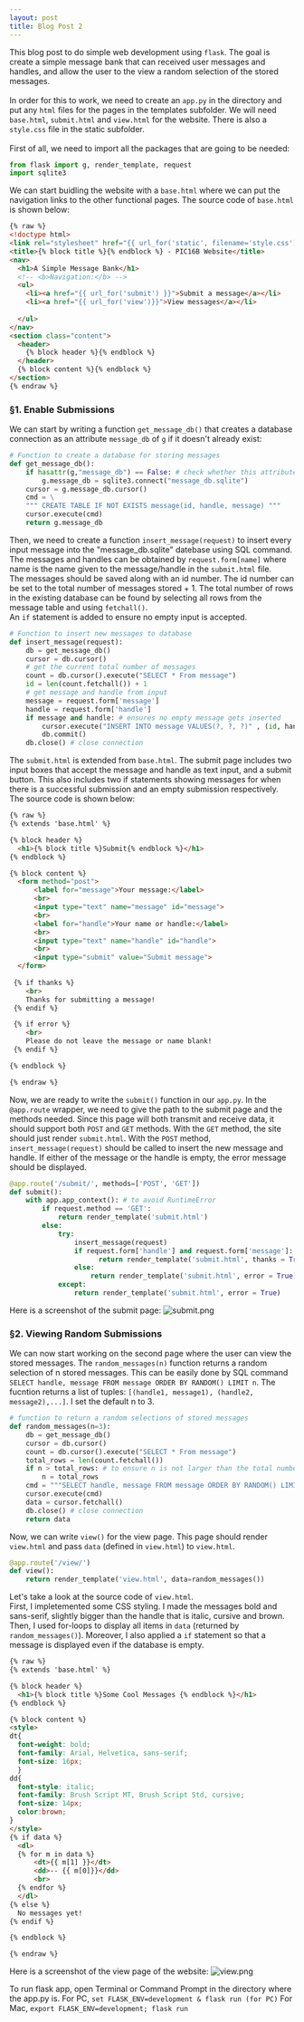 ```yaml
---
layout: post
title: Blog Post 2
---
```


This blog post to do simple web development using `flask`. The goal is create a simple message bank that can received user messages and handles, and allow the user to the view a random selection of the stored messages. <br> <br>
 In order for this to work, we need to create an `app.py` in the directory and put any `html` files for the pages in the templates subfolder. We will need `base.html`, `submit.html` and `view.html` for the website.  There is also a `style.css` file in the static subfolder.<br><br>
First of all, we need to import all the packages that are going to be needed:


```python
from flask import g, render_template, request
import sqlite3
```

We can start buidling the website with a `base.html` where we can put the navigation links to the other functional pages. The source code of `base.html` is shown below:

```html
{% raw %}
<!doctype html>
<link rel="stylesheet" href="{{ url_for('static', filename='style.css') }}">
<title>{% block title %}{% endblock %} - PIC16B Website</title>
<nav>
  <h1>A Simple Message Bank</h1>
  <!-- <b>Navigation:</b> -->
  <ul>
    <li><a href="{{ url_for('submit') }}">Submit a message</a></li>
    <li><a href="{{ url_for('view')}}">View messages</a></li>
  
  </ul>
</nav>
<section class="content">
  <header>
    {% block header %}{% endblock %}
  </header>
  {% block content %}{% endblock %}
</section>
{% endraw %}
```

### §1. Enable Submissions

We can start by writing a function `get_message_db()` that creates a database connection as an attribute `message_db` of `g` if it doesn't already exist:


```python
# Function to create a database for storing messages
def get_message_db():
    if hasattr(g,"message_db") == False: # check whether this attribute already exists
        g.message_db = sqlite3.connect("message_db.sqlite")
    cursor = g.message_db.cursor()
    cmd = \
    """ CREATE TABLE IF NOT EXISTS message(id, handle, message) """
    cursor.execute(cmd)
    return g.message_db
```

Then, we need to create a function `insert_message(request)` to insert every input message into the "message_db.sqlite" datebase using SQL command. The messages and handles can be obtained by `request.form[name]` where name is the name given to the message/handle in the `submit.html` file. <br>
The messages should be saved along with an id number. The id number can be set to the total number of messages stored + 1. The total number of rows in the existing database can be found by selecting all rows from the message table and using `fetchall()`.<br>
An `if` statement is added to ensure no empty input is accepted.


```python
# Function to insert new messages to database
def insert_message(request):
    db = get_message_db()
    cursor = db.cursor()
    # get the current total number of messages
    count = db.cursor().execute("SELECT * From message")
    id = len(count.fetchall()) + 1
    # get message and handle from input
    message = request.form['message']
    handle = request.form['handle']
    if message and handle: # ensures no empty message gets inserted
        cursor.execute("INSERT INTO message VALUES(?, ?, ?)" , (id, handle, message))
        db.commit()
    db.close() # close connection
```

The `submit.html` is extended from `base.html`. The submit page includes two input boxes that accept the message and handle as text input, and a submit button.
This also includes two if statements showing messages for when there is a successful submission and an empty submission respectively. <br>
The source code is shown below:

```html
{% raw %}
{% extends 'base.html' %}

{% block header %}
  <h1>{% block title %}Submit{% endblock %}</h1>
{% endblock %}

{% block content %}
  <form method="post">
      <label for="message">Your message:</label>
      <br>
      <input type="text" name="message" id="message">
      <br>
      <label for="handle">Your name or handle:</label>
      <br>
      <input type="text" name="handle" id="handle">
      <br>
      <input type="submit" value="Submit message">
  </form>
 
 {% if thanks %}
    <br>
    Thanks for submitting a message!
 {% endif %}

 {% if error %}
    <br>
    Please do not leave the message or name blank! 
 {% endif %}

{% endblock %}

{% endraw %}
```

Now, we are ready to write the `submit()` function in our `app.py`. In the `@app.route` wrapper, we need to give the path to the submit page and the methods needed. Since this page will both transmit and receive data, it should support both `POST` and `GET` methods. With the `GET` method, the site should just render `submit.html`. With the `POST` method, `insert_message(request)` should be called to insert the new message and handle. If either of the message or the handle is empty, the error message should be displayed.


```python
@app.route('/submit/', methods=['POST', 'GET'])
def submit():
    with app.app_context(): # to avoid RuntimeError
        if request.method == 'GET':
            return render_template('submit.html')
        else:
            try:
                insert_message(request)
                if request.form['handle'] and request.form['message']: # check if either input is empty
                      return render_template('submit.html', thanks = True)
                else:
                    return render_template('submit.html', error = True)
            except:
                return render_template('submit.html', error = True)

```

Here is a screenshot of the submit page:
![submit.png](/images/submit.png)


### §2. Viewing Random Submissions
We can now start working on the second page where the user can view the stored messages. The `random_messages(n)` function returns a random selection of n stored messages. This can be easily done by SQL command `SELECT handle, message FROM message ORDER BY RANDOM() LIMIT n`. The fucntion returns a list of tuples: `[(handle1, message1), (handle2, message2),...]`. I set the default n to 3. 


```python
# function to return a random selections of stored messages
def random_messages(n=3):
    db = get_message_db()
    cursor = db.cursor()
    count = db.cursor().execute("SELECT * From message")
    total_rows = len(count.fetchall())
    if n > total_rows: # to ensure n is not larger than the total number of messages
        n = total_rows 
    cmd = """SELECT handle, message FROM message ORDER BY RANDOM() LIMIT %d""" %n
    cursor.execute(cmd)
    data = cursor.fetchall()
    db.close() # close connection
    return data

```

Now, we can write `view()` for the view page. This page should render `view.html` and pass `data` (defined in `view.html`) to `view.html`.


```python
@app.route('/view/')
def view():
    return render_template('view.html', data=random_messages())
```

Let's take a look at the source code of `view.html`.<br>
First, I impletemented some CSS styling. I made the messages bold and sans-serif, slightly bigger than the handle that is italic, cursive and brown. <br> Then, I used for-loops to display all items in `data` (returned by `random_messages()`). Moreover, I also applied a `if` statement so that a message is displayed even if the database is empty.

```html
{% raw %}
{% extends 'base.html' %}

{% block header %}
  <h1>{% block title %}Some Cool Messages {% endblock %}</h1>
{% endblock %}

{% block content %}
<style>
dt{
  font-weight: bold;
  font-family: Arial, Helvetica, sans-serif;
  font-size: 16px;
  }
dd{
  font-style: italic; 
  font-family: Brush Script MT, Brush Script Std, cursive;
  font-size: 14px;
  color:brown;
}
</style>
{% if data %}
  <dl>
  {% for m in data %}
      <dt>{{ m[1] }}</dt>
      <dd>-- {{ m[0]}}</dd>
      <br>
  {% endfor %}
  </dl>
{% else %}
  No messages yet!
{% endif %}

{% endblock %}

{% endraw %}
```

Here is a screenshot of the view page of the website:
![view.png](/images/view.png)

To run flask app, open Terminal or Command Prompt in the directory where the app.py is.
For PC, 
`set FLASK_ENV=development & flask run (for PC)`
For Mac, 
`export FLASK_ENV=development; flask run`